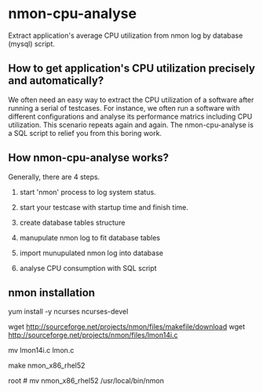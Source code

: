 nmon-cpu-analyse
================

Extract application's average CPU utilization from nmon log by
database (mysql) script.

How to get application's CPU utilization precisely and automatically?
---------------------------------------------------------------------

We often need an easy way to extract the CPU utilization of a software
after running a serial of testcases. For instance, we often run a
software with different configurations and analyse its performance
matrics including CPU utilization. This scenario repeats again and
again. The nmon-cpu-analyse is a SQL script to relief you from this
boring work.

How nmon-cpu-analyse works?
---------------------------

Generally, there are 4 steps.

1. start 'nmon' process to log system status.

2. start your testcase with startup time and finish time.

3. create database tables structure

4. manupulate nmon log to fit database tables

5. import munupulated nmon log into database

6. analyse CPU consumption with SQL script

nmon installation
-----------------

yum install -y ncurses ncurses-devel

wget http://sourceforge.net/projects/nmon/files/makefile/download
wget http://sourceforge.net/projects/nmon/files/lmon14i.c

mv lmon14i.c lmon.c

make nmon_x86_rhel52

root # mv nmon_x86_rhel52 /usr/local/bin/nmon

